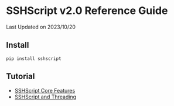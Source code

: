# SSHScript v2.0 Reference Guide
Last Updated on 2023/10/20

## Install

```
pip install sshscript
```

## Tutorial
* [SSHScript Core Features](tutorial)
* [SSHScript and Threading](tutorial-threading)



